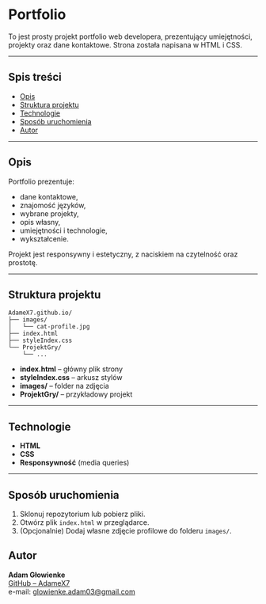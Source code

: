 # Portfolio

To jest prosty projekt portfolio web developera, prezentujący umiejętności, projekty oraz dane kontaktowe. Strona została napisana w HTML i CSS.

---

## Spis treści

- [Opis](#opis)
- [Struktura projektu](#struktura-projektu)
- [Technologie](#technologie)
- [Sposób uruchomienia](#sposób-uruchomienia)
- [Autor](#autor)

---

## Opis

Portfolio prezentuje:
- dane kontaktowe,
- znajomość języków,
- wybrane projekty,
- opis własny,
- umiejętności i technologie,
- wykształcenie.

Projekt jest responsywny i estetyczny, z naciskiem na czytelność oraz prostotę.

---

## Struktura projektu

```
AdameX7.github.io/
├── images/
│   └── cat-profile.jpg
├── index.html
├── styleIndex.css
└── ProjektGry/
    └── ... 
```

- **index.html** – główny plik strony
- **styleIndex.css** – arkusz stylów
- **images/** – folder na zdjęcia
- **ProjektGry/** – przykładowy projekt

---

## Technologie

- **HTML**
- **CSS**
- **Responsywność** (media queries)

---

## Sposób uruchomienia

1. Sklonuj repozytorium lub pobierz pliki.
2. Otwórz plik `index.html` w przeglądarce.
3. (Opcjonalnie) Dodaj własne zdjęcie profilowe do folderu `images/`.

## Autor

**Adam Głowienke**  
[GitHub – AdameX7](https://github.com/AdameX7)  
e-mail: glowienke.adam03@gmail.com
